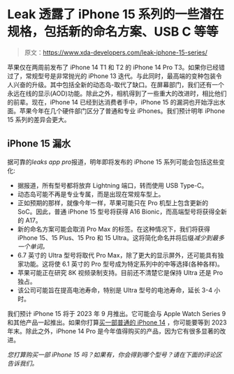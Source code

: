 # Leak 透露了 iPhone 15 系列的一些潜在规格，包括新的命名方案、USB C 等等

> 原文：<https://www.xda-developers.com/leak-iphone-15-series/>

苹果仅在两周前发布了 iPhone 14 T1 和 T2 的 iPhone 14 Pro T3。如果你已经错过了，常规型号是非常抛光的 iPhone 13 迭代。与此同时，最高端的变种包装令人兴奋的升级。其中包括全新的动态岛-取代了缺口。在屏幕部门，我们还有一个永远在线的显示(AOD)功能。除此之外，相机得到了一些重大的改进时，相比他们的前辈。现在，iPhone 14 已经到达消费者手中，iPhone 15 的漏洞也开始浮出水面。苹果今年在几个硬件部门区分了普通和专业 iPhones。我们预计明年 iPhone 15 系列的差异会更大。

## iPhone 15 漏水

据可靠的*leaks app pro*报道，明年即将发布的 iPhone 15 系列可能会包括这些变化:

*   据报道，所有型号都将放弃 Lightning 端口，转而使用 USB Type-C。
*   动态岛可能不再是专业专属，而是出现在常规车型上。
*   正如预期的那样，就像今年一样，苹果可能只在 Pro 机型上包含更新的 SoC。因此，普通 iPhone 15 型号将获得 A16 Bionic，而高端型号将获得全新的 A17。
*   新的命名方案可能会取消 Pro Max 的标签。在这种情况下，我们将获得 iPhone 15、15 Plus、15 Pro 和 15 Ultra。这将简化命名并将后缀*减少到最多一个单词。*
*   6.7 英寸的 Ultra 型号将取代 Pro Max，除了更大的显示屏外，还可能具有独家功能。这将使 6.1 英寸的 Pro 型号成为特定系列中的中等选择(各种各样)。
*   苹果可能正在研究 8K 视频录制支持。目前还不清楚它是保持 Ultra 还是 Pro 独占。
*   该公司可能旨在提高电池寿命，特别是 Ultra 型号的电池寿命，延长 3-4 小时。

我们预计 iPhone 15 将于 2023 年 9 月推出。它可能会与 Apple Watch Series 9 和其他产品一起推出。如果你打算[买一部普通的 iPhone 14](https://www.xda-developers.com/best-apple-iphone-14-deals/) ，你可能要等到 2023 年末。除此之外，iPhone 14 Pro 是今年值得购买的产品，因为它有很多显著的改进。

*您打算购买一部 iPhone 15 吗？如果有，你会得到哪个型号？请在下面的评论区告诉我们。*